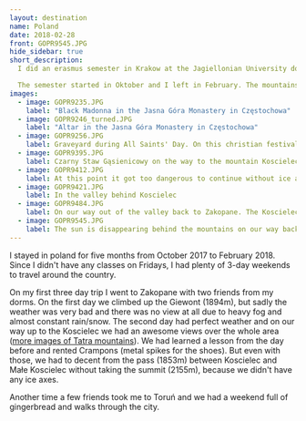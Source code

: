 ```yaml
---
layout: destination
name: Poland
date: 2018-02-28
front: GOPR9545.JPG
hide_sidebar: true
short_description:
  I did an erasmus semester in Krakow at the Jagiellonian University doing theoretical physics (as an experimentalist ^^). At that time Krakow was the biggest city I ever lived in and there was a lot to see and do.

  The semester started in Oktober and I left in February. The mountains around Zakopane (south poland) were awesome!
images:
  - image: GOPR9235.JPG
    label: "Black Madonna in the Jasna Góra Monastery in Częstochowa"
  - image: GOPR9246_turned.JPG
    label: "Altar in the Jasna Góra Monastery in Częstochowa"
  - image: GOPR9256.JPG
    label: Graveyard during All Saints' Day. On this christian festival families visit graves of ancestors and lay down flowers.
  - image: GOPR9395.JPG
    label: Czarny Staw Gąsienicowy on the way to the mountain Koscielec
  - image: GOPR9412.JPG
    label: At this point it got too dangerous to continue without ice axes and we went down on the other side of the pass, without taking the summit of Koscielec.
  - image: GOPR9421.JPG
    label: In the valley behind Koscielec
  - image: GOPR9484.JPG
    label: On our way out of the valley back to Zakopane. The Koscielec is the peak in the left of the picture.
  - image: GOPR9545.JPG
    label: The sun is disappearing behind the mountains on our way back to the city.
---
```

I stayed in poland for five months from October 2017 to February 2018. Since I didn't have any classes on Fridays, I had plenty of 3-day weekends to travel around the country.

On my first three day trip I went to Zakopane with two friends from my dorms. On the first day we climbed up the Giewont (1894m), but sadly the weather was very bad and there was no view at all due to heavy fog and almost constant rain/snow. The second day had perfect weather and on our way up to the Koscielec we had an awesome views over the whole area (<a href="/tatra">more images of Tatra mountains</a>). We had learned a lesson from the day before and rented Crampons (metal spikes for the shoes). But even with those, we had to decent from the pass (1853m) between Koscielec and Małe Koscielec without taking the summit (2155m), because we didn't have any ice axes.

Another time a few friends took me to Toruń and we had a weekend full of gingerbread and walks through the city.